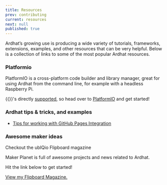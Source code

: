 ```yaml
---
title: Resources
prev: contributing
current: resources
next: null
published: true
---
```



Ardhat’s growing use is producing a wide variety of tutorials, frameworks, extensions, examples, and other resources that can be very helpful. Below is a collection of links to some of the most popular Ardhat resources.

### Platformio

PlatformIO is a cross-platform code builder and  library manager, great for using Ardhat from the command line, for example with a headless Raspberry Pi.

{{<ardhat>}}'s directly [supported](http://docs.platformio.org/en/latest/platforms/atmelavr.html), so head over to [PlatformIO](http://platformio.org/#!/) and get started!



### Ardhat tips & tricks, and examples

- [Tips for working with GitHub Pages Integration](https://gist.github.com/2890453)


### Awesome maker ideas

Checkout the ubIQio Flipboard magazine


Maker Planet is full of awesome projects and news related to Ardhat. 

Hit the link below to get started!


<a align="right" data-flip-widget="mag" href="https://flipboard.com/@ubiqio/maker-planet-24lrfupcy">View my Flipboard Magazine.</a>
<script src="https://cdn.flipboard.com/web/buttons/js/flbuttons.min.js" type="text/javascript"></script>
